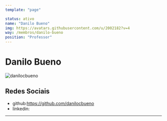 ```yaml
---
template: "page"

status: ativo
name: "Danilo Bueno"
img: https://avatars.githubusercontent.com/u/2002182?v=4
way: /membros/danilo-bueno
position: "Professor"
---
```


# Danilo Bueno

![danilocbueno](https://avatars.githubusercontent.com/u/2002182?v=4)

## Redes Sociais
- github:https://github.com/danilocbueno
- linkedin:
***
